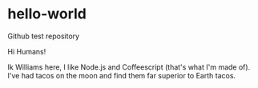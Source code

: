 # hello-world
Github test repository

Hi Humans!

Ik Williams here, I like Node.js and Coffeescript (that's what I'm made of).
I've had tacos on the moon and find them far superior to Earth tacos.
